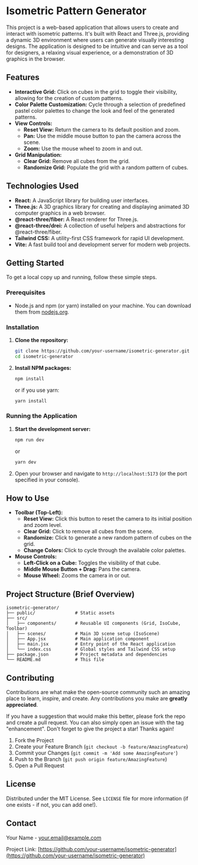 # Isometric Pattern Generator

This project is a web-based application that allows users to create and interact with isometric patterns. It's built with React and Three.js, providing a dynamic 3D environment where users can generate visually interesting designs. The application is designed to be intuitive and can serve as a tool for designers, a relaxing visual experience, or a demonstration of 3D graphics in the browser.

## Features

*   **Interactive Grid:** Click on cubes in the grid to toggle their visibility, allowing for the creation of custom patterns.
*   **Color Palette Customization:** Cycle through a selection of predefined pastel color palettes to change the look and feel of the generated patterns.
*   **View Controls:**
    *   **Reset View:** Return the camera to its default position and zoom.
    *   **Pan:** Use the middle mouse button to pan the camera across the scene.
    *   **Zoom:** Use the mouse wheel to zoom in and out.
*   **Grid Manipulation:**
    *   **Clear Grid:** Remove all cubes from the grid.
    *   **Randomize Grid:** Populate the grid with a random pattern of cubes.

## Technologies Used

*   **React:** A JavaScript library for building user interfaces.
*   **Three.js:** A 3D graphics library for creating and displaying animated 3D computer graphics in a web browser.
*   **@react-three/fiber:** A React renderer for Three.js.
*   **@react-three/drei:** A collection of useful helpers and abstractions for @react-three/fiber.
*   **Tailwind CSS:** A utility-first CSS framework for rapid UI development.
*   **Vite:** A fast build tool and development server for modern web projects.

## Getting Started

To get a local copy up and running, follow these simple steps.

### Prerequisites

*   Node.js and npm (or yarn) installed on your machine. You can download them from [nodejs.org](https://nodejs.org/).

### Installation

1.  **Clone the repository:**
    ```bash
    git clone https://github.com/your-username/isometric-generator.git
    cd isometric-generator
    ```
2.  **Install NPM packages:**
    ```bash
    npm install
    ```
    or if you use yarn:
    ```bash
    yarn install
    ```

### Running the Application

1.  **Start the development server:**
    ```bash
    npm run dev
    ```
    or
    ```bash
    yarn dev
    ```
2.  Open your browser and navigate to `http://localhost:5173` (or the port specified in your console).

## How to Use

*   **Toolbar (Top-Left):**
    *   **Reset View:** Click this button to reset the camera to its initial position and zoom level.
    *   **Clear Grid:** Click to remove all cubes from the scene.
    *   **Randomize:** Click to generate a new random pattern of cubes on the grid.
    *   **Change Colors:** Click to cycle through the available color palettes.
*   **Mouse Controls:**
    *   **Left-Click on a Cube:** Toggles the visibility of that cube.
    *   **Middle Mouse Button + Drag:** Pans the camera.
    *   **Mouse Wheel:** Zooms the camera in or out.

## Project Structure (Brief Overview)

```
isometric-generator/
├── public/               # Static assets
├── src/
│   ├── components/       # Reusable UI components (Grid, IsoCube, Toolbar)
│   ├── scenes/           # Main 3D scene setup (IsoScene)
│   ├── App.jsx           # Main application component
│   ├── main.jsx          # Entry point of the React application
│   └── index.css         # Global styles and Tailwind CSS setup
├── package.json          # Project metadata and dependencies
└── README.md             # This file
```

## Contributing

Contributions are what make the open-source community such an amazing place to learn, inspire, and create. Any contributions you make are **greatly appreciated**.

If you have a suggestion that would make this better, please fork the repo and create a pull request. You can also simply open an issue with the tag "enhancement".
Don't forget to give the project a star! Thanks again!

1.  Fork the Project
2.  Create your Feature Branch (`git checkout -b feature/AmazingFeature`)
3.  Commit your Changes (`git commit -m 'Add some AmazingFeature'`)
4.  Push to the Branch (`git push origin feature/AmazingFeature`)
5.  Open a Pull Request

## License

Distributed under the MIT License. See `LICENSE` file for more information (if one exists - if not, you can add one!).

## Contact

Your Name - your.email@example.com

Project Link: [https://github.com/your-username/isometric-generator](https://github.com/your-username/isometric-generator)
